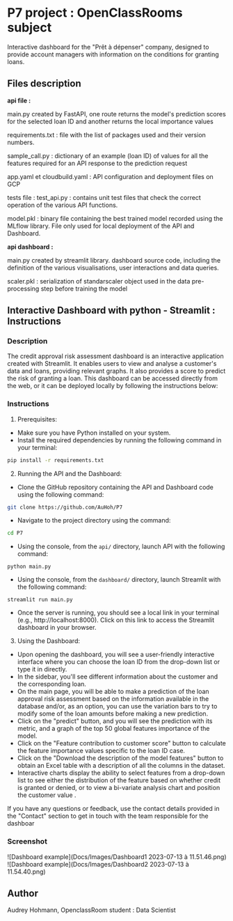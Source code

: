 # P7 project : OpenClassRooms subject
Interactive dashboard for the "Prêt à dépenser" company, designed to provide account managers with information on the conditions for granting loans. 

## Files description 
**api file :** 

main.py created by FastAPI,  one route returns the model's prediction scores for the selected loan ID and another returns the local importance values 

requirements.txt : file with the list of packages used and their version numbers.

sample_call.py : dictionary of an example (loan ID) of values for all the features required for an API response to the prediction request

app.yaml et cloudbuild.yaml : API configuration and deployment files on GCP

tests file : 
test_api.py : contains unit test files that check the correct operation of the various API functions. 

model.pkl : binary file containing the best trained model recorded using the MLflow library. File only used for local deployment of the API and Dashboard. 

**api dashboard :**

main.py created by streamlit library. dashboard source code, including the definition of the various visualisations, user interactions and data queries.

scaler.pkl : serialization of standarscaler object used in the data pre-processing step before training the model 

## Interactive Dashboard with python - Streamlit : Instructions
### Description
The credit approval risk assessment dashboard is an interactive application created with Streamlit. It enables users to view and analyse a customer's data and loans, providing relevant graphs. It also provides a score to predict the risk of granting a loan. 
This dashboard can be accessed directly from the web, or it can be deployed locally by following the instructions below: 

### Instructions 
1. Prerequisites:

* Make sure you have Python installed on your system.
* Install the required dependencies by running the following command in your terminal:
```sh
pip install -r requirements.txt
```
2. Running the API and the Dashboard:
* Clone the GitHub repository containing the API and Dashboard code using the following command:

```sh
git clone https://github.com/AuHoh/P7
```
* Navigate to the project directory using the command:
```sh
cd P7
```
* Using the console, from the `api/` directory, launch API with the following command:
```shell
python main.py
```

* Using the console, from the `dashboard/` directory, launch Streamlit with the following command:
```shell
streamlit run main.py
```
* Once the server is running, you should see a local link in your terminal (e.g., http://localhost:8000). Click on this link to access the Streamlit dashboard in your browser.

3. Using the Dashboard:

* Upon opening the dashboard, you will see a user-friendly interactive interface where you can choose the loan ID from the drop-down list or type it in directly. 
* In the sidebar, you'll see different information about the customer and the corresponding loan. 
* On the main page, you will be able to make a prediction of the loan approval risk assessment based on the information available in the database and/or, as an option, you can use the variation bars to try to modify some of the loan amounts before making a new prediction. 
* Click on the "predict" button, and you will see the prediction with its metric, and a graph of the top 50 global features importance of the model. 
* Click on the "Feature contribution to customer score" button to calculate the feature importance values specific to the loan ID case.  
* Click on the "Download the description of the model features" button to obtain an Excel table with a description of all the columns in the dataset. 
* Interactive charts display the ability to select features from a drop-down list to see either the distribution of the feature based on whether credit is granted or denied, or to view a bi-variate analysis chart and position the customer value .

If you have any questions or feedback, use the contact details provided in the "Contact" section to get in touch with the team responsible for the dashboar




### Screenshot

![Dashboard example](Docs/Images/Dashboard1 2023-07-13 à 11.51.46.png)
![Dashboard example](Docs/Images/Dashboard2 2023-07-13 à 11.54.40.png)



## Author
Audrey Hohmann, OpenclassRoom student : Data Scientist 
